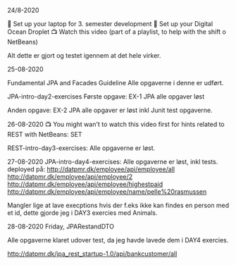 24/8-2020

📖 Set up your laptop for 3. semester development
📖 Set up your Digital Ocean Droplet
📺 Watch this video (part of a playlist, to help with the shift o NetBeans)

Alt dette er gjort og testet igennem at det hele virker.




25-08-2020

Fundamental JPA and Facades Guideline
Alle opgaverne i denne er udført.


JPA-intro-day2-exercises
Første opgave: EX-1 JPA alle opgaver løst

Anden opgave: EX-2 JPA alle opgaver er løst inkl Junit test opgaverne.



26-08-2020
📺 You might wan't to watch this video first for hints related to REST with NetBeans: SET

REST-intro-day3-exercises: Alle opgaverne er løst.

27-08-2020
JPA-intro-day4-exercises: Alle opgaverne er løst, inkl tests.
deployed på: 
http://datpmr.dk/employee/api/employee/all
http://datpmr.dk/employee/api/employee/2
http://datpmr.dk/employee/api/employee/highestpaid
http://datpmr.dk/employee/api/employee/name/pelle%20rasmussen

Mangler lige at lave execptions hvis der f.eks ikke kan findes en person med et id, dette gjorde jeg i DAY3 exercies med Animals.



28-08-2020
Friday, JPARestandDTO

Alle opgaverne klaret udover test, da jeg havde lavede dem i DAY4 exercies.

http://datpmr.dk/jpa_rest_startup-1.0/api/bankcustomer/all
